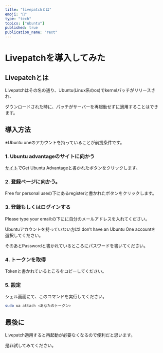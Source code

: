 ```yaml
---
title: "livepatchとは"
emoji: "🔨"
type: "tech"
topics: ["ubuntu"]
published: true
publication_name: "rext"
---
```


# Livepatchを導入してみた

## Livepatchとは

Livepatchはその名の通り、Ubuntu(Linux系のos)でkernelパッチがリリースされ、

ダウンロードされた時に、パッチがサーバーを再起動せずに適用することはできます。

## 導入方法

※Ubuntu oneのアカウントを持っていることが前提条件です。

### 1. Ubuntu advantageのサイトに向かう

[サイト](https://ubuntu.com/security/livepatch)でGet Ubuntu Advantageと書かれたボタンをクリックします。

### 2. 登録ページに向かう。

Free for personal useの下にあるregisterと書かれたボタンをクリックします。

### 3. 登録もしくはログインする

Please type your email:の下にに自分のメールアドレスを入れてください。

Ubuntuアカウントを持っていない方はI don’t have an Ubuntu One accountを選択してください。

そのあとPasswordと書かれているところにパスワードを書いてください。

### 4. トークンを取得

Tokenと書かれているところをコピーしてください。

### 5. 設定

シェル画面にて、このコマンドを実行してください。

```sh
sudo ua attach <あなたのトークン>
```

## 最後に

Livepatch適用すると再起動が必要なくなるので便利だと思います。

是非試してみてください。
